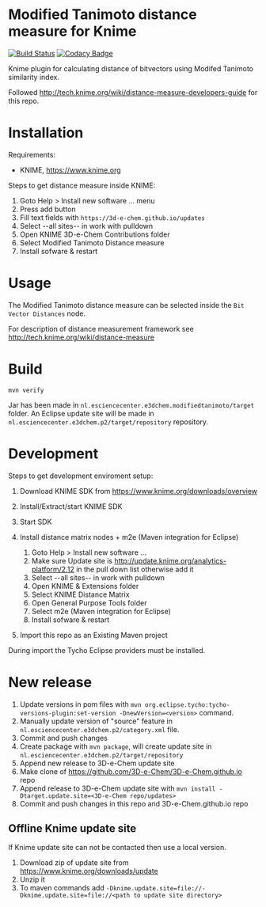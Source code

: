 # Modified Tanimoto distance measure for Knime

[![Build Status](https://travis-ci.org/3D-e-Chem/knime-modified-tanimoto.svg)](https://travis-ci.org/3D-e-Chem/knime-modified-tanimoto)
[![Codacy Badge](https://api.codacy.com/project/badge/grade/3b011b3dedf84c84953d26b66e636689)](https://www.codacy.com/app/sverhoeven/knime-modified-tanimoto)

Knime plugin for calculating distance of bitvectors using Modifed Tanimoto similarity index.

Followed http://tech.knime.org/wiki/distance-measure-developers-guide for this repo.

# Installation

Requirements:

* KNIME, https://www.knime.org

Steps to get distance measure inside KNIME:

1. Goto Help > Install new software ... menu
2. Press add button
3. Fill text fields with `https://3d-e-chem.github.io/updates`
4. Select --all sites-- in work with pulldown
5. Open KNIME 3D-e-Chem Contributions folder
6. Select Modified Tanimoto Distance measure
7. Install sofware & restart

# Usage

The Modified Tanimoto distance measure can be selected inside the `Bit Vector Distances` node.

For description of distance measurement framework see http://tech.knime.org/wiki/distance-measure

# Build

```
mvn verify
```

Jar has been made in `nl.esciencecenter.e3dchem.modifiedtanimoto/target` folder.
An Eclipse update site will be made in `nl.esciencecenter.e3dchem.p2/target/repository` repository.

# Development

Steps to get development enviroment setup:

1. Download KNIME SDK from https://www.knime.org/downloads/overview
2. Install/Extract/start KNIME SDK
3. Start SDK
4. Install distance matrix nodes + m2e (Maven integration for Eclipse)

    1. Goto Help > Install new software ...
    2. Make sure Update site is http://update.knime.org/analytics-platform/2.12 in the pull down list otherwise add it
    3. Select --all sites-- in work with pulldown
    4. Open KNIME & Extensions folder
    5. Select KNIME Distance Matrix
    6. Open General Purpose Tools folder
    7. Select m2e (Maven integration for Eclipse)
    8. Install sofware & restart

5. Import this repo as an Existing Maven project

During import the Tycho Eclipse providers must be installed.

# New release

1. Update versions in pom files with `mvn org.eclipse.tycho:tycho-versions-plugin:set-version -DnewVersion=<version>` command.
2. Manually update version of "source" feature in `nl.esciencecenter.e3dchem.p2/category.xml` file.
3. Commit and push changes
3. Create package with `mvn package`, will create update site in `nl.esciencecenter.e3dchem.p2/target/repository`
4. Append new release to 3D-e-Chem update site
  1. Make clone of https://github.com/3D-e-Chem/3D-e-Chem.github.io repo
  2. Append release to 3D-e-Chem update site with `mvn install -Dtarget.update.site=<3D-e-Chem repo/updates>`
5. Commit and push changes in this repo and 3D-e-Chem.github.io repo

## Offline Knime update site

If Knime update site can not be contacted then use a local version.

1. Download zip of update site from https://www.knime.org/downloads/update
2. Unzip it
3. To maven commands add `-Dknime.update.site=file://-Dknime.update.site=file://<path to update site directory>`
